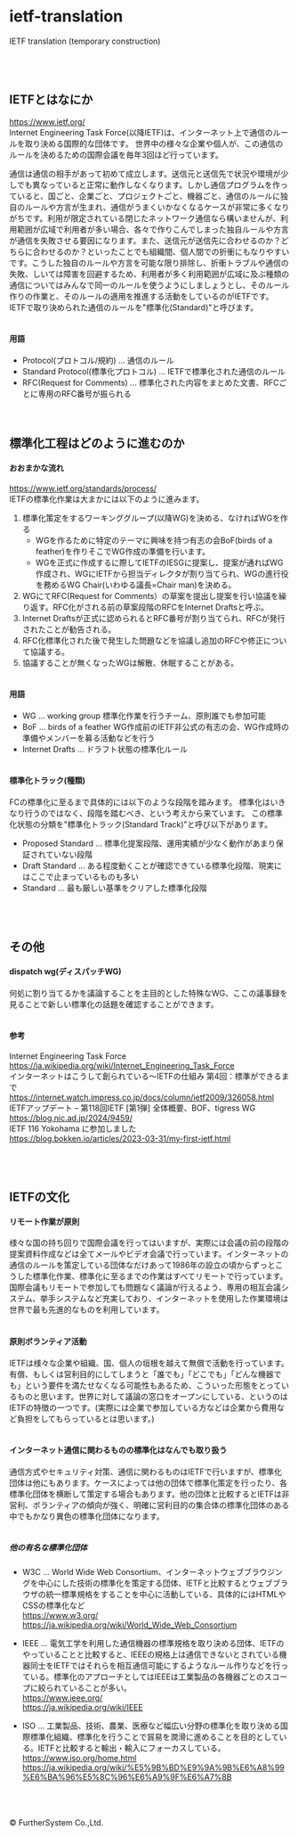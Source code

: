 # ietf-translation
IETF translation (temporary construction)  
&nbsp;  
&nbsp;    
&nbsp;  
    
## IETFとはなにか
https://www.ietf.org/  
Internet Engineering Task Force(以降IETF)は、インターネット上で通信のルールを取り決める国際的な団体です。
世界中の様々な企業や個人が、この通信のルールを決めるための国際会議を毎年3回ほど行っています。  
  
通信は通信の相手があって初めて成立します。送信元と送信先で状況や環境が少しでも異なっていると正常に動作しなくなります。しかし通信プログラムを作っていると、国ごと、企業ごと、プロジェクトごと、機器ごと、通信のルールに独自のルールや方言が生まれ、通信がうまくいかなくなるケースが非常に多くなりがちです。利用が限定されている閉じたネットワーク通信なら構いませんが、利用範囲が広域で利用者が多い場合、各々で作りこんでしまった独自ルールや方言が通信を失敗させる要因になります。また、送信元が送信先に合わせるのか？どちらに合わせるのか？といったことでも組織間、個人間での折衝にもなりやすいです。こうした独自のルールや方言を可能な限り排除し、折衝トラブルや通信の失敗、しいては障害を回避するため、利用者が多く利用範囲が広域に及ぶ種類の通信についてはみんなで同一のルールを使うようにしましょうとし、そのルール作りの作業と、そのルールの適用を推進する活動をしているのがIETFです。IETFで取り決められた通信のルールを"標準化(Standard)"と呼びます。  
&nbsp;   

#### 用語
- Protocol(プロトコル/規約)              ... 通信のルール
- Standard Protocol(標準化プロトコル)    ... IETFで標準化された通信のルール
- RFC(Request for Comments)             ... 標準化された内容をまとめた文書、RFCごとに専用のRFC番号が振られる
&nbsp;    
&nbsp;    
&nbsp;

## 標準化工程はどのように進むのか
#### おおまかな流れ
https://www.ietf.org/standards/process/  
IETFの標準化作業は大まかには以下のように進みます。  
1. 標準化策定をするワーキンググループ(以降WG)を決める、なければWGを作る
   - WGを作るために特定のテーマに興味を持つ有志の会BoF(birds of a feather)を作りそこでWG作成の準備を行います。
   - WGを正式に作成するに際してIETFのIESGに提案し、提案が通ればWG作成され、WGにIETFから担当ディレクタが割り当てられ、WGの進行役を務めるWG Chair(いわゆる議長=Chair man)を決める。
2. WGにてRFC(Request for Comments）の草案を提出し提案を行い協議を繰り返す。RFC化がされる前の草案段階のRFCをInternet Draftsと呼ぶ。
3. Internet Draftsが正式に認められるとRFC番号が割り当てられ、RFCが発行されたことが勧告される。
4. RFC化標準化された後で発生した問題などを協議し追加のRFCや修正について協議する。
5. 協議することが無くなったWGは解散、休眠することがある。  
&nbsp;   

#### 用語
- WG ... working group 標準化作業を行うチーム、原則誰でも参加可能
- BoF ... birds of a feather WG作成前のIETF非公式の有志の会、WG作成時の準備やメンバーを募る活動などを行う
- Internet Drafts ... ドラフト状態の標準化ルール  
&nbsp;   

#### 標準化トラック(種類)
FCの標準化に至るまで具体的には以下のような段階を踏みます。
標準化はいきなり行うのではなく、段階を踏むべき、という考えから来ています。 
この標準化状態の分類を"標準化トラック(Standard Track)"と呼び以下があります。
 - Proposed Standard ... 標準化提案段階、運用実績が少なく動作があまり保証されていない段階
 - Draft Standard ... ある程度動くことが確認できている標準化段階、現実にはここで止まっているものも多い
 - Standard ... 最も厳しい基準をクリアした標準化段階  
&nbsp;    
&nbsp;    
&nbsp;  

## その他
#### dispatch wg(ディスパッチWG)
何処に割り当てるかを議論することを主目的とした特殊なWG、ここの議事録を見ることで新しい標準化の話題を確認することができます。  
&nbsp;   

#### 参考
Internet Engineering Task Force  
https://ja.wikipedia.org/wiki/Internet_Engineering_Task_Force  
インターネットはこうして創られている～IETFの仕組み 第4回：標準ができるまで  
https://internet.watch.impress.co.jp/docs/column/ietf2009/326058.html  
IETFアップデート – 第118回IETF [第1弾] 全体概要、BOF、tigress WG  
https://blog.nic.ad.jp/2024/9459/  
IETF 116 Yokohama に参加しました  
https://blog.bokken.io/articles/2023-03-31/my-first-ietf.html    
&nbsp;    
&nbsp;    
&nbsp;  

## IETFの文化
#### リモート作業が原則
様々な国の持ち回りで国際会議を行ってはいますが、実際には会議の前の段階の提案資料作成などは全てメールやビデオ会議で行っています。インターネットの通信のルールを策定している団体なだけあって1986年の設立の頃からずっとこうした標準化作業、標準化に至るまでの作業はすべてリモートで行っています。
国際会議もリモートで参加しても問題なく議論が行えるよう、専用の相互会議システム、挙手システムなど充実しており、インターネットを使用した作業環境は世界で最も先進的なものを利用しています。  
&nbsp;   

#### 原則ボランティア活動
IETFは様々な企業や組織、国、個人の垣根を越えて無償で活動を行っています。有償、もしくは営利目的にしてしまうと「誰でも」「どこでも」「どんな機器でも」という要件を満たせなくなる可能性もあるため、こういった形態をとっているものと思います。世界に対して議論の窓口をオープンにしている、というのはIETFの特徴の一つです。(実際には企業で参加している方などは企業から費用など負担をしてもらっているとは思います。)  
&nbsp;   

#### インターネット通信に関わるものの標準化はなんでも取り扱う
通信方式やセキュリティ対策、通信に関わるものはIETFで行いますが、標準化団体は他にもあります。ケースによっては他の団体で標準化策定を行ったり、各標準化団体を横断して策定する場合もあります。他の団体と比較するとIETFは非営利、ボランティアの傾向が強く、明確に営利目的の集合体の標準化団体のある中でもかなり異色の標準化団体になります。  
&nbsp;   

##### 他の有名な標準化団体  
- W3C ... World Wide Web Consortium、インターネットウェブブラウジングを中心にした技術の標準化を策定する団体、IETFと比較するとウェブブラウザの統一標準規格をすることを中心に活動している、具体的にはHTMLやCSSの標準化など  
https://www.w3.org/  
https://ja.wikipedia.org/wiki/World_Wide_Web_Consortium  
  
- IEEE ... 電気工学を利用した通信機器の標準規格を取り決める団体、IETFのやっていることと比較すると、IEEEの規格上は通信できないとされている機器同士をIETFではそれらを相互通信可能にするようなルール作りなどを行っている。標準化のアプローチとしてはIEEEは工業製品の各機器ごとのスコープに絞られていることが多い。  
https://www.ieee.org/  
https://ja.wikipedia.org/wiki/IEEE  
  
- ISO ... 工業製品、技術、農業、医療など幅広い分野の標準化を取り決める国際標準化組織、標準化を行うことで貿易を潤滑に進めることを目的としている。IETFと比較すると輸出・輸入にフォーカスしている。  
https://www.iso.org/home.html  
https://ja.wikipedia.org/wiki/%E5%9B%BD%E9%9A%9B%E6%A8%99%E6%BA%96%E5%8C%96%E6%A9%9F%E6%A7%8B  
&nbsp;    
&nbsp;    
&nbsp;  
  
&copy; FurtherSystem Co.,Ltd.    
